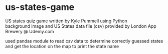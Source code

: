# us-states-game
 US states quiz game written by Kyle Pummell using Python<br />
 background image and US States data file (csv) provided by London App Brewery @ Udemy.com
 
 used pandas module to read csv data to determine correctly guessed states and get the location on the map to print the state name
